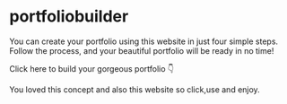 # portfoliobuilder

You can create your portfolio using this website in just four simple steps. Follow the process, and your beautiful portfolio will be ready in no time!

Click here to build your gorgeous portfolio 👇


You loved this concept and also this website so click,use and enjoy.
